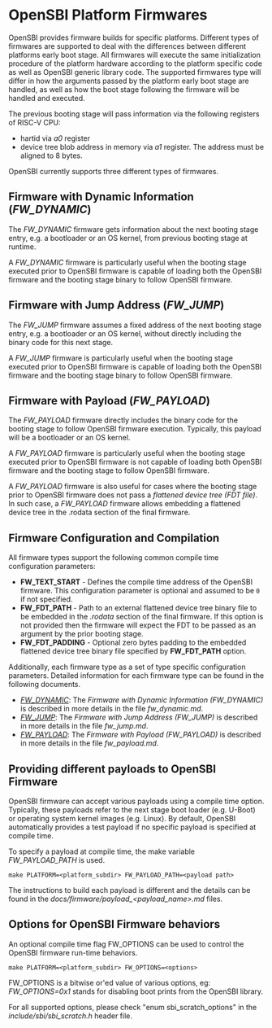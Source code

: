 OpenSBI Platform Firmwares
==========================

OpenSBI provides firmware builds for specific platforms. Different types of
firmwares are supported to deal with the differences between different platforms
early boot stage. All firmwares will execute the same initialization procedure
of the platform hardware according to the platform specific code as well as
OpenSBI generic library code. The supported firmwares type will differ in how
the arguments passed by the platform early boot stage are handled, as well as
how the boot stage following the firmware will be handled and executed.

The previous booting stage will pass information via the following registers
of RISC-V CPU:

* hartid via *a0* register
* device tree blob address in memory via *a1* register. The address must
  be aligned to 8 bytes.

OpenSBI currently supports three different types of firmwares.

Firmware with Dynamic Information (*FW_DYNAMIC*)
------------------------------------------------

The *FW_DYNAMIC* firmware gets information about the next booting stage entry,
e.g. a bootloader or an OS kernel, from previous booting stage at runtime.

A *FW_DYNAMIC* firmware is particularly useful when the booting stage executed
prior to OpenSBI firmware is capable of loading both the OpenSBI firmware
and the booting stage binary to follow OpenSBI firmware.

Firmware with Jump Address (*FW_JUMP*)
--------------------------------------

The *FW_JUMP* firmware assumes a fixed address of the next booting stage
entry, e.g. a bootloader or an OS kernel, without directly including the
binary code for this next stage.

A *FW_JUMP* firmware is particularly useful when the booting stage executed
prior to OpenSBI firmware is capable of loading both the OpenSBI firmware
and the booting stage binary to follow OpenSBI firmware.

Firmware with Payload (*FW_PAYLOAD*)
------------------------------------

The *FW_PAYLOAD* firmware directly includes the binary code for the booting
stage to follow OpenSBI firmware execution. Typically, this payload will be a
bootloader or an OS kernel.

A *FW_PAYLOAD* firmware is particularly useful when the booting stage executed
prior to OpenSBI firmware is not capable of loading both OpenSBI firmware and
the booting stage to follow OpenSBI firmware.

A *FW_PAYLOAD* firmware is also useful for cases where the booting stage prior
to OpenSBI firmware does not pass a *flattened device tree (FDT file)*. In such
case, a *FW_PAYLOAD* firmware allows embedding a flattened device tree in the
.rodata section of the final firmware.

Firmware Configuration and Compilation
--------------------------------------

All firmware types support the following common compile time configuration
parameters:

* **FW_TEXT_START** - Defines the compile time address of the OpenSBI
  firmware. This configuration parameter is optional and assumed to be
  `0` if not specified.
* **FW_FDT_PATH** - Path to an external flattened device tree binary file to
  be embedded in the *.rodata* section of the final firmware. If this option
  is not provided then the firmware will expect the FDT to be passed as an
  argument by the prior booting stage.
* **FW_FDT_PADDING** - Optional zero bytes padding to the embedded flattened
  device tree binary file specified by **FW_FDT_PATH** option.

Additionally, each firmware type as a set of type specific configuration
parameters. Detailed information for each firmware type can be found in the
following documents.

* *[FW_DYNAMIC]*: The *Firmware with Dynamic Information (FW_DYNAMIC)* is
  described in more details in the file *fw_dynamic.md*.
* *[FW_JUMP]*: The *Firmware with Jump Address (FW_JUMP)* is described in more
  details in the file *fw_jump.md*.
* *[FW_PAYLOAD]*: The *Firmware with Payload (FW_PAYLOAD)* is described in more
  details in the file *fw_payload.md*.

[FW_DYNAMIC]: fw_dynamic.md
[FW_JUMP]: fw_jump.md
[FW_PAYLOAD]: fw_payload.md

Providing different payloads to OpenSBI Firmware
------------------------------------------------
OpenSBI firmware can accept various payloads using a compile time option.
Typically, these payloads refer to the next stage boot loader (e.g. U-Boot)
or operating system kernel images (e.g. Linux). By default, OpenSBI
automatically provides a test payload if no specific payload is specified
at compile time.

To specify a payload at compile time, the make variable _FW_PAYLOAD_PATH_ is
used.
```
make PLATFORM=<platform_subdir> FW_PAYLOAD_PATH=<payload path>
```
The instructions to build each payload is different and the details can
be found in the
*docs/firmware/payload_<payload_name>.md* files.

Options for OpenSBI Firmware behaviors
--------------------------------------
An optional compile time flag FW_OPTIONS can be used to control the OpenSBI
firmware run-time behaviors.

```
make PLATFORM=<platform_subdir> FW_OPTIONS=<options>
```

FW_OPTIONS is a bitwise or'ed value of various options, eg: *FW_OPTIONS=0x1*
stands for disabling boot prints from the OpenSBI library.

For all supported options, please check "enum sbi_scratch_options" in the
*include/sbi/sbi_scratch.h* header file.
